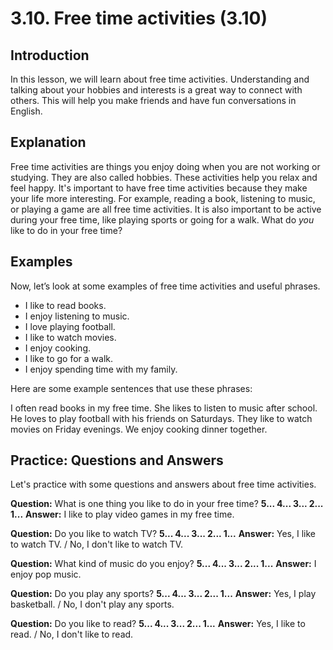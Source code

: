# 3.10. Free time activities (3.10)

## Introduction

In this lesson, we will learn about free time activities. Understanding and talking about your hobbies and interests is a great way to connect with others. This will help you make friends and have fun conversations in English.

## Explanation

Free time activities are things you enjoy doing when you are not working or studying. They are also called hobbies. These activities help you relax and feel happy. It's important to have free time activities because they make your life more interesting. For example, reading a book, listening to music, or playing a game are all free time activities. It is also important to be active during your free time, like playing sports or going for a walk. What do *you* like to do in your free time?

## Examples

Now, let’s look at some examples of free time activities and useful phrases.

*   I like to read books.
*   I enjoy listening to music.
*   I love playing football.
*   I like to watch movies.
*   I enjoy cooking.
*   I like to go for a walk.
*   I enjoy spending time with my family.

Here are some example sentences that use these phrases:

I often read books in my free time.
She likes to listen to music after school.
He loves to play football with his friends on Saturdays.
They like to watch movies on Friday evenings.
We enjoy cooking dinner together.

## Practice: Questions and Answers

Let's practice with some questions and answers about free time activities.

**Question:** What is one thing you like to do in your free time?
**5... 4... 3... 2... 1...**
**Answer:** I like to play video games in my free time.

**Question:** Do you like to watch TV?
**5... 4... 3... 2... 1...**
**Answer:** Yes, I like to watch TV. / No, I don't like to watch TV.

**Question:** What kind of music do you enjoy?
**5... 4... 3... 2... 1...**
**Answer:** I enjoy pop music.

**Question:** Do you play any sports?
**5... 4... 3... 2... 1...**
**Answer:** Yes, I play basketball. / No, I don't play any sports.

**Question:** Do you like to read?
**5... 4... 3... 2... 1...**
**Answer:** Yes, I like to read. / No, I don't like to read.
